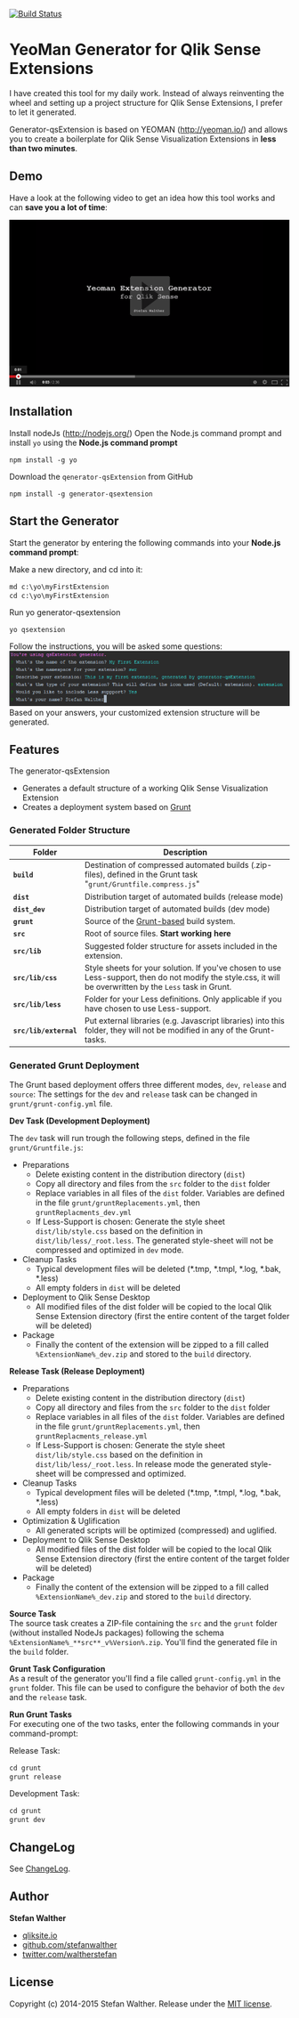 [![Build Status](https://travis-ci.org/stefanwalther/generator-qsExtension.svg?branch=master)](https://travis-ci.org/stefanwalther/generator-qsExtension)

# YeoMan Generator for Qlik Sense Extensions

I have created this tool for my daily work. Instead of always reinventing the wheel and setting up a project structure for Qlik Sense Extensions, I prefer to let it generated. 

Generator-qsExtension is based on YEOMAN (http://yeoman.io/) and allows you to create a boilerplate for Qlik Sense Visualization Extensions in **less than two minutes**.


## Demo
Have a look at the following video to get an idea how this tool works and can **save you a lot of time**:

[![](https://raw.githubusercontent.com/QlikDev/generator-qsExtension/master/resources/qsExtension_Generator_YouTube.png)](http://youtu.be/nN85C3JxZtU)

## Installation

Install nodeJs (http://nodejs.org/)
Open the Node.js command prompt and install `yo` using the **Node.js command prompt**
 

    npm install -g yo


Download the `qenerator-qsExtension` from GitHub

    npm install -g generator-qsextension

## Start the Generator

Start the generator by entering the following commands into your **Node.js command prompt**:


Make a new directory, and cd into it:

    md c:\yo\myFirstExtension
    cd c:\yo\myFirstExtension


Run yo generator-qsextension

    yo qsextension

Follow the instructions, you will be asked some questions:
![](resources/qsExtension_Generator_Questions.png)
Based on your answers, your customized extension structure will be generated.

## Features

The generator-qsExtension
* Generates a default structure of a working Qlik Sense Visualization Extension
* Creates a deployment system based on [Grunt](http://gruntjs.com/)

### Generated Folder Structure

| Folder 				| Description 											|
| --------------------- | -----------------------------------------------------	|
| **`build`**			| Destination of compressed automated builds (.zip-files), defined in the Grunt task "`grunt/Gruntfile.compress.js`"
| **`dist`**			| Distribution target of automated builds (release mode)
| **`dist_dev`**		| Distribution target of automated builds (dev mode)
| **`grunt`**			| Source of the [Grunt-based](http://gruntjs.com/) build system.
| **`src`**				| Root of source files. **Start working here**
| **`src/lib`**			| Suggested folder structure for assets included in the extension.
| **`src/lib/css`**		| Style sheets for your solution. If you've chosen to use Less-support, then do not modify the style.css, it will be overwritten by the `Less` task in Grunt.
| **`src/lib/less`**	| Folder for your Less definitions. Only applicable if you have chosen to use Less-support.
| **`src/lib/external`**| Put external libraries (e.g. Javascript libraries) into this folder, they will not be modified in any of the Grunt-tasks.

### Generated Grunt Deployment
The Grunt based deployment offers three different modes, `dev`, `release` and `source`:
The settings for the `dev` and `release` task can be changed in `grunt/grunt-config.yml` file.

**Dev Task (Development Deployment)**  

The `dev` task will run trough the following steps, defined in the file `grunt/Gruntfile.js`:

* Preparations
	* Delete existing content in the distribution directory (`dist`)
	* Copy all directory and files from the `src` folder to the `dist` folder
	* Replace variables in all files of the `dist` folder. Variables are defined in the file `grunt/gruntReplacements.yml`, then `gruntReplacments_dev.yml`
	* If Less-Support is chosen: Generate the style sheet `dist/lib/style.css` based on the definition in `dist/lib/less/_root.less`. The generated style-sheet will not be compressed and optimized in `dev` mode.
* Cleanup Tasks
	* Typical development files will be deleted (*.tmp, *.tmpl, *.log, *.bak, *.less)
	* All empty folders in `dist` will be deleted
* Deployment to Qlik Sense Desktop
	* All modified files of the dist folder will be copied to the local Qlik Sense Extension directory (first the entire content of the target folder will be deleted)
* Package
	* Finally the content of the extension will be zipped to a fill called `%ExtensionName%_dev.zip` and stored to the `build` directory. 

**Release Task (Release Deployment)**

* Preparations
	* Delete existing content in the distribution directory (`dist`)
	* Copy all directory and files from the `src` folder to the `dist` folder
	* Replace variables in all files of the `dist` folder. Variables are defined in the file `grunt/gruntReplacements.yml`, then `gruntReplacments_release.yml`
	* If Less-Support is chosen: Generate the style sheet `dist/lib/style.css` based on the definition in `dist/lib/less/_root.less`. In release mode the generated style-sheet will be compressed and optimized.
* Cleanup Tasks
	* Typical development files will be deleted (*.tmp, *.tmpl, *.log, *.bak, *.less)
	* All empty folders in `dist` will be deleted
* Optimization & Uglification
	* All generated scripts will be optimized (compressed) and uglified.
* Deployment to Qlik Sense Desktop
	* All modified files of the dist folder will be copied to the local Qlik Sense Extension directory (first the entire content of the target folder will be deleted)
* Package
	* Finally the content of the extension will be zipped to a fill called `%ExtensionName%_dev.zip` and stored to the `build` directory. 

**Source Task**  
The source task creates a ZIP-file containing the `src` and the `grunt` folder (without installed NodeJs packages) following the schema `%ExtensionName%_**src**_v%Version%.zip`. You'll find the generated file in the `build` folder.

**Grunt Task Configuration**  
As a result of the generator you'll find a file called `grunt-config.yml` in the `grunt` folder.
This file can be used to configure the behavior of both the `dev` and the `release` task.

**Run Grunt Tasks**  
For executing one of the two tasks, enter the following commands in your command-prompt:

Release Task:

    cd grunt
    grunt release

Development Task:

    cd grunt
    grunt dev

## ChangeLog

See [ChangeLog](ChangeLog.md).

## Author
**Stefan Walther** 
* [qliksite.io](http://qliksite.io)
* [github.com/stefanwalther](http://github.com/stefanwalther)
* [twitter.com/waltherstefan](http://twitter.com/waltherstefan)

## License
Copyright (c) 2014-2015 Stefan Walther.
Release under the [MIT license](LICENSE.md).
